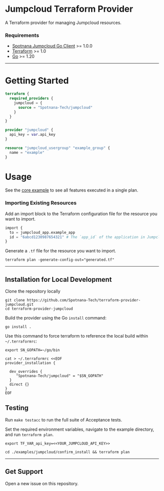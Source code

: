 # Jumpcloud Terraform Provider
A Terraform provider for managing Jumpcloud resources.

### Requirements
- [Spotnana Jumpcloud Go Client](https://github.com/Spotnana-Tech/sec-jumpcloud-client-go) >= 1.0.0
- [Terraform](https://developer.hashicorp.com/terraform/downloads) >= 1.0
- [Go](https://golang.org/doc/install) >= 1.20

---

# Getting Started
```terraform
terraform {
  required_providers {
    jumpcloud = {
      source = "Spotnana-Tech/jumpcloud"
    }
  }
}

provider "jumpcloud" {
  api_key = var.api_key
}

resource "jumpcloud_usergroup" "example_group" {
  name = "example"
}
```
# Usage
See the [core example](examples/jumpcloud/main.tf) to see all features executed in a single plan.

### Importing Existing Resources
Add an import block to the Terraform configuration file for the resource you want to import.
```terraform
import {
  to = jumpcloud_app.example_app
  id = "6abcd1230987654321" # The `app_id` of the application in Jumpcloud
}
```
Generate a `.tf` file for the resource you want to import.
```shell
terraform plan -generate-config-out="generated.tf"
```
---
## Installation for Local Development
Clone the repository locally
```shell
git clone https://github.com/Spotnana-Tech/terraform-provider-jumpcloud.git
cd terraform-provider-jumpcloud
```
Build the provider using the Go `install` command:

```shell
go install .
```
Use this command to force terraform to reference the local build within `~/.terraformrc`:
```shell
export SN_GOPATH=~/go/bin 

cat > ~/.terraformrc <<EOF
provider_installation {

  dev_overrides {
     "Spotnana-Tech/jumpcloud" = "$SN_GOPATH"  
  }
  direct {}
}
EOF
```

## Testing
Run `make testacc` to run the full suite of Acceptance tests.

Set the required environment variables, navigate to the example directory, and run `terraform plan`.
```shell
export TF_VAR_api_key=<<YOUR_JUMPCLOUD_API_KEY>>

cd ./examples/jumpcloud/confirm_install && terraform plan
```
---


## Get Support
Open a new issue on this repository.
